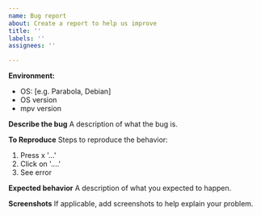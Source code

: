 ```yaml
---
name: Bug report
about: Create a report to help us improve
title: ''
labels: ''
assignees: ''

---
```


**Environment:**
 - OS: [e.g. Parabola, Debian]
 - OS version
 - mpv version

**Describe the bug**
A description of what the bug is.

**To Reproduce**
Steps to reproduce the behavior:
1. Press x '...'
2. Click on '....'
3. See error

**Expected behavior**
A description of what you expected to happen.

**Screenshots**
If applicable, add screenshots to help explain your problem.
